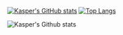 [![Kasper's GitHub stats](https://github-readme-stats.vercel.app/api?username=KasperBosteels&count_private=true&show_icons=true&include_all_commits=true&bg_color=30,e96443,904e95&text_color=000000&title_color=000000&icon_color=000000)](https://github.com/anuraghazra/github-readme-stats)
[![Top Langs](https://github-readme-stats.vercel.app/api/top-langs/?username=KasperBosteels&bg_color=30,904e95,e96443&title_color=000000&text_color=000000)](https://github.com/anuraghazra/github-readme-stats) 

![Kasper's Github stats](https://raw.githubusercontent.com/KasperBosteels/github-stats/master/generated/overview.svg#gh-light-mode-only)
